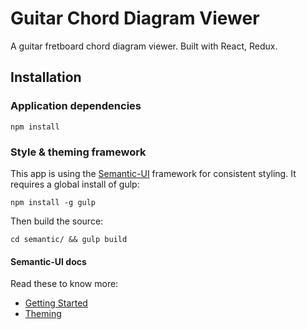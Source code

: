 # Guitar Chord Diagram Viewer

A guitar fretboard chord diagram viewer.
Built with React, Redux.

## Installation

### Application dependencies

`npm install`

### Style & theming framework

This app is using the [Semantic-UI](http://semantic-ui.com/) framework for
consistent styling. It requires a global install of gulp:

`npm install -g gulp`

Then build the source:

`cd semantic/ && gulp build`

#### Semantic-UI docs

Read these to know more:

* [Getting Started](http://semantic-ui.com/introduction/getting-started.html)
* [Theming](http://semantic-ui.com/usage/theming.html)
